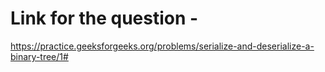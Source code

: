 # Link for the question - 

https://practice.geeksforgeeks.org/problems/serialize-and-deserialize-a-binary-tree/1#